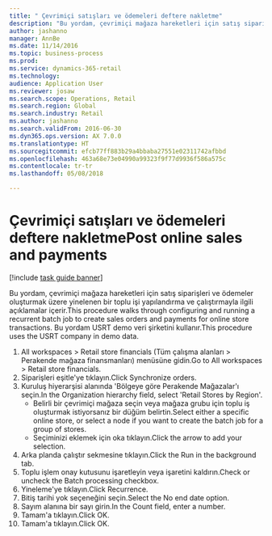 ```yaml
--- 
title: " Çevrimiçi satışları ve ödemeleri deftere nakletme"
description: "Bu yordam, çevrimiçi mağaza hareketleri için satış siparişleri ve ödemeler oluşturmak üzere yinelenen bir toplu işi yapılandırma ve çalıştırmayla ilgili açıklamalar içerir."
author: jashanno
manager: AnnBe
ms.date: 11/14/2016
ms.topic: business-process
ms.prod: 
ms.service: dynamics-365-retail
ms.technology: 
audience: Application User
ms.reviewer: josaw
ms.search.scope: Operations, Retail
ms.search.region: Global
ms.search.industry: Retail
ms.author: jashanno
ms.search.validFrom: 2016-06-30
ms.dyn365.ops.version: AX 7.0.0
ms.translationtype: HT
ms.sourcegitcommit: efcb77ff883b29a4bbaba27551e02311742afbbd
ms.openlocfilehash: 463a68e73e04990a99323f9f77d9936f586a575c
ms.contentlocale: tr-tr
ms.lasthandoff: 05/08/2018

---
```

# <a name="post-online-sales-and-payments"></a><span data-ttu-id="12773-103"> Çevrimiçi satışları ve ödemeleri deftere nakletme</span><span class="sxs-lookup"><span data-stu-id="12773-103">Post online sales and payments</span></span>

[!include [task guide banner](../includes/task-guide-banner.md)]

<span data-ttu-id="12773-104">Bu yordam, çevrimiçi mağaza hareketleri için satış siparişleri ve ödemeler oluşturmak üzere yinelenen bir toplu işi yapılandırma ve çalıştırmayla ilgili açıklamalar içerir.</span><span class="sxs-lookup"><span data-stu-id="12773-104">This procedure walks through configuring and running a recurrent batch job to create sales orders and payments for online store transactions.</span></span> <span data-ttu-id="12773-105">Bu yordam USRT demo veri şirketini kullanır.</span><span class="sxs-lookup"><span data-stu-id="12773-105">This procedure uses the USRT company in demo data.</span></span>

1. <span data-ttu-id="12773-106">All workspaces > Retail store financials (Tüm çalışma alanları > Perakende mağaza finansmanları) menüsüne gidin.</span><span class="sxs-lookup"><span data-stu-id="12773-106">Go to All workspaces > Retail store financials.</span></span>
2. <span data-ttu-id="12773-107">Siparişleri eşitle'ye tıklayın.</span><span class="sxs-lookup"><span data-stu-id="12773-107">Click Synchronize orders.</span></span>
3. <span data-ttu-id="12773-108">Kuruluş hiyerarşisi alanında 'Bölgeye göre Perakende Mağazalar'ı seçin.</span><span class="sxs-lookup"><span data-stu-id="12773-108">In the Organization hierarchy field, select 'Retail Stores by Region'.</span></span>
    * <span data-ttu-id="12773-109">Belirli bir çevrimiçi mağaza seçin veya mağaza grubu için toplu iş oluşturmak istiyorsanız bir düğüm belirtin.</span><span class="sxs-lookup"><span data-stu-id="12773-109">Select either a specific online store, or select a node if you want to create the batch job for a group of stores.</span></span>  
    * <span data-ttu-id="12773-110">Seçiminizi eklemek için oka tıklayın.</span><span class="sxs-lookup"><span data-stu-id="12773-110">Click the arrow to add your selection.</span></span>  
4. <span data-ttu-id="12773-111">Arka planda çalıştır sekmesine tıklayın.</span><span class="sxs-lookup"><span data-stu-id="12773-111">Click the Run in the background tab.</span></span>
5. <span data-ttu-id="12773-112">Toplu işlem onay kutusunu işaretleyin veya işaretini kaldırın.</span><span class="sxs-lookup"><span data-stu-id="12773-112">Check or uncheck the Batch processing checkbox.</span></span>
6. <span data-ttu-id="12773-113">Yineleme'ye tıklayın.</span><span class="sxs-lookup"><span data-stu-id="12773-113">Click Recurrence.</span></span>
7. <span data-ttu-id="12773-114">Bitiş tarihi yok seçeneğini seçin.</span><span class="sxs-lookup"><span data-stu-id="12773-114">Select the No end date option.</span></span>
8. <span data-ttu-id="12773-115">Sayım alanına bir sayı girin.</span><span class="sxs-lookup"><span data-stu-id="12773-115">In the Count field, enter a number.</span></span>
9. <span data-ttu-id="12773-116">Tamam'a tıklayın.</span><span class="sxs-lookup"><span data-stu-id="12773-116">Click OK.</span></span>
10. <span data-ttu-id="12773-117">Tamam'a tıklayın.</span><span class="sxs-lookup"><span data-stu-id="12773-117">Click OK.</span></span>


